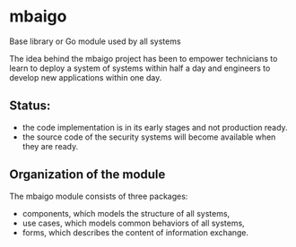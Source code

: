 # mbaigo
Base library or Go module used by all systems

The idea behind the mbaigo project has been to empower technicians to learn to deploy a system of systems within half a day and engineers to develop new applications within one day.

## Status: 
- the code implementation is in its early stages and not production ready.
- the source code of the security systems will become available when they are ready.

## Organization of the module
The mbaigo module consists of three packages:
- components, which models the structure of all systems,
- use cases, which models common behaviors of all systems,
- forms, which describes the content of information exchange.